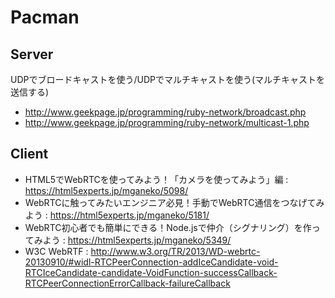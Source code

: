 # Pacman

## Server
UDPでブロードキャストを使う/UDPでマルチキャストを使う(マルチキャストを送信する)
- http://www.geekpage.jp/programming/ruby-network/broadcast.php
- http://www.geekpage.jp/programming/ruby-network/multicast-1.php

## Client
- HTML5でWebRTCを使ってみよう！「カメラを使ってみよう」編 : https://html5experts.jp/mganeko/5098/
- WebRTCに触ってみたいエンジニア必見！手動でWebRTC通信をつなげてみよう : https://html5experts.jp/mganeko/5181/
- WebRTC初心者でも簡単にできる！Node.jsで仲介（シグナリング）を作ってみよう : https://html5experts.jp/mganeko/5349/
- W3C WebRTF : http://www.w3.org/TR/2013/WD-webrtc-20130910/#widl-RTCPeerConnection-addIceCandidate-void-RTCIceCandidate-candidate-VoidFunction-successCallback-RTCPeerConnectionErrorCallback-failureCallback
